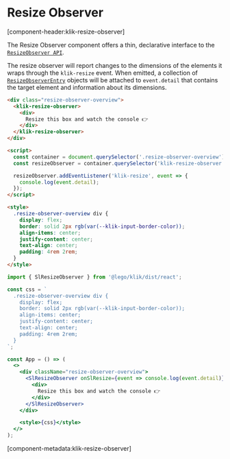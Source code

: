 # Resize Observer

[component-header:klik-resize-observer]

The Resize Observer component offers a thin, declarative interface to the [`ResizeObserver API`](https://developer.mozilla.org/en-US/docs/Web/API/ResizeObserver).

The resize observer will report changes to the dimensions of the elements it wraps through the `klik-resize` event. When emitted, a collection of [`ResizeObserverEntry`](https://developer.mozilla.org/en-US/docs/Web/API/ResizeObserverEntry) objects will be attached to `event.detail` that contains the target element and information about its dimensions.

```html preview
<div class="resize-observer-overview">
  <klik-resize-observer>
    <div>
      Resize this box and watch the console 👉
    </div>
  </klik-resize-observer>
</div>

<script>
  const container = document.querySelector('.resize-observer-overview');
  const resizeObserver = container.querySelector('klik-resize-observer');

  resizeObserver.addEventListener('klik-resize', event => {
    console.log(event.detail);
  });
</script>

<style>
  .resize-observer-overview div {
    display: flex; 
    border: solid 2px rgb(var(--klik-input-border-color)); 
    align-items: center; 
    justify-content: center;
    text-align: center;
    padding: 4rem 2rem;
  }
</style>
```

```jsx react
import { SlResizeObserver } from '@lego/klik/dist/react';

const css = `
  .resize-observer-overview div {
    display: flex; 
    border: solid 2px rgb(var(--klik-input-border-color)); 
    align-items: center; 
    justify-content: center;
    text-align: center;
    padding: 4rem 2rem;
  }
`;

const App = () => (
  <>
    <div className="resize-observer-overview">
      <SlResizeObserver onSlResize={event => console.log(event.detail)}>
        <div>
          Resize this box and watch the console 👉
        </div>
      </SlResizeObserver>
    </div>

    <style>{css}</style>
  </>
);
```

[component-metadata:klik-resize-observer]
